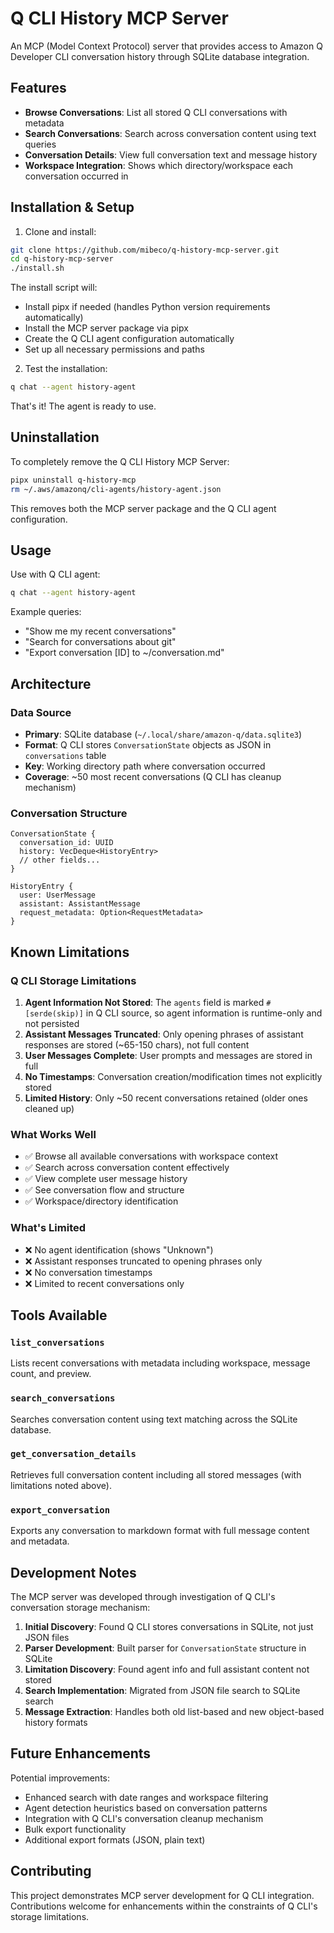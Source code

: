 # Q CLI History MCP Server

An MCP (Model Context Protocol) server that provides access to Amazon Q Developer CLI conversation history through SQLite database integration.

## Features

- **Browse Conversations**: List all stored Q CLI conversations with metadata
- **Search Conversations**: Search across conversation content using text queries  
- **Conversation Details**: View full conversation text and message history
- **Workspace Integration**: Shows which directory/workspace each conversation occurred in

## Installation & Setup

1. Clone and install:
```bash
git clone https://github.com/mibeco/q-history-mcp-server.git
cd q-history-mcp-server
./install.sh
```

The install script will:
- Install pipx if needed (handles Python version requirements automatically)
- Install the MCP server package via pipx
- Create the Q CLI agent configuration automatically
- Set up all necessary permissions and paths

2. Test the installation:
```bash
q chat --agent history-agent
```

That's it! The agent is ready to use.

## Uninstallation

To completely remove the Q CLI History MCP Server:

```bash
pipx uninstall q-history-mcp
rm ~/.aws/amazonq/cli-agents/history-agent.json
```

This removes both the MCP server package and the Q CLI agent configuration.

## Usage

Use with Q CLI agent:
```bash
q chat --agent history-agent
```

Example queries:
- "Show me my recent conversations"
- "Search for conversations about git"
- "Export conversation [ID] to ~/conversation.md"

## Architecture

### Data Source
- **Primary**: SQLite database (`~/.local/share/amazon-q/data.sqlite3`)
- **Format**: Q CLI stores `ConversationState` objects as JSON in `conversations` table
- **Key**: Working directory path where conversation occurred
- **Coverage**: ~50 most recent conversations (Q CLI has cleanup mechanism)

### Conversation Structure
```
ConversationState {
  conversation_id: UUID
  history: VecDeque<HistoryEntry>
  // other fields...
}

HistoryEntry {
  user: UserMessage
  assistant: AssistantMessage  
  request_metadata: Option<RequestMetadata>
}
```

## Known Limitations

### Q CLI Storage Limitations
1. **Agent Information Not Stored**: The `agents` field is marked `#[serde(skip)]` in Q CLI source, so agent information is runtime-only and not persisted
2. **Assistant Messages Truncated**: Only opening phrases of assistant responses are stored (~65-150 chars), not full content
3. **User Messages Complete**: User prompts and messages are stored in full
4. **No Timestamps**: Conversation creation/modification times not explicitly stored
5. **Limited History**: Only ~50 recent conversations retained (older ones cleaned up)

### What Works Well
- ✅ Browse all available conversations with workspace context
- ✅ Search across conversation content effectively  
- ✅ View complete user message history
- ✅ See conversation flow and structure
- ✅ Workspace/directory identification

### What's Limited
- ❌ No agent identification (shows "Unknown")
- ❌ Assistant responses truncated to opening phrases only
- ❌ No conversation timestamps
- ❌ Limited to recent conversations only

## Tools Available

### `list_conversations`
Lists recent conversations with metadata including workspace, message count, and preview.

### `search_conversations` 
Searches conversation content using text matching across the SQLite database.

### `get_conversation_details`
Retrieves full conversation content including all stored messages (with limitations noted above).

### `export_conversation`
Exports any conversation to markdown format with full message content and metadata.

## Development Notes

The MCP server was developed through investigation of Q CLI's conversation storage mechanism:

1. **Initial Discovery**: Found Q CLI stores conversations in SQLite, not just JSON files
2. **Parser Development**: Built parser for `ConversationState` structure in SQLite
3. **Limitation Discovery**: Found agent info and full assistant content not stored
4. **Search Implementation**: Migrated from JSON file search to SQLite search
5. **Message Extraction**: Handles both old list-based and new object-based history formats

## Future Enhancements

Potential improvements:
- Enhanced search with date ranges and workspace filtering
- Agent detection heuristics based on conversation patterns
- Integration with Q CLI's conversation cleanup mechanism
- Bulk export functionality
- Additional export formats (JSON, plain text)

## Contributing

This project demonstrates MCP server development for Q CLI integration. Contributions welcome for enhancements within the constraints of Q CLI's storage limitations.
